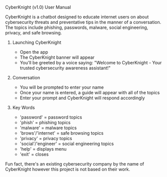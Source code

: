 CyberKnight (v1.0) User Manual

CyberKnight is a chatbot designed to educate internet users on about cybersecurity threats and preventative tips in the manner of a conversation. The topics include phishing, passwords, malware, social engineering, privacy, and safe browsing.

1. Launching CyberKnight
   - Open the app
   - The CyberKnight banner will appear
   - You'll be greeted by a voice saying: "Welcome to CyberKnight - Your trusted cybersecurity awareness assistant!"
  
2. Conversation
   - You will be prompted to enter your name
   - Once your name is entered, a guide will appear with all of the topics
   - Enter your prompt and CyberKnight will respond accordingly
  
3. Key Words
   - 'password' = password topics
   - 'phish' = phishing topics
   - 'malware' = malware topics
   - 'brows'/'internet' = safe browsing topics
   - 'privacy' = privacy topics
   - 'social'/'engineer' = social engineering topics
   - 'help' = displays menu
   - 'exit' = closes

Fun fact, there's an existing cybersecurity company by the name of CyberKnight however this project is not based on their work.
